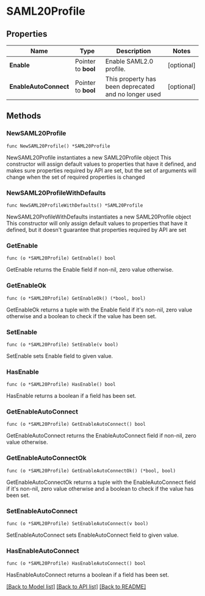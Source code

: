 # SAML20Profile

## Properties

Name | Type | Description | Notes
------------ | ------------- | ------------- | -------------
**Enable** | Pointer to **bool** | Enable SAML2.0 profile. | [optional] 
**EnableAutoConnect** | Pointer to **bool** | This property has been deprecated and no longer used | [optional] 

## Methods

### NewSAML20Profile

`func NewSAML20Profile() *SAML20Profile`

NewSAML20Profile instantiates a new SAML20Profile object
This constructor will assign default values to properties that have it defined,
and makes sure properties required by API are set, but the set of arguments
will change when the set of required properties is changed

### NewSAML20ProfileWithDefaults

`func NewSAML20ProfileWithDefaults() *SAML20Profile`

NewSAML20ProfileWithDefaults instantiates a new SAML20Profile object
This constructor will only assign default values to properties that have it defined,
but it doesn't guarantee that properties required by API are set

### GetEnable

`func (o *SAML20Profile) GetEnable() bool`

GetEnable returns the Enable field if non-nil, zero value otherwise.

### GetEnableOk

`func (o *SAML20Profile) GetEnableOk() (*bool, bool)`

GetEnableOk returns a tuple with the Enable field if it's non-nil, zero value otherwise
and a boolean to check if the value has been set.

### SetEnable

`func (o *SAML20Profile) SetEnable(v bool)`

SetEnable sets Enable field to given value.

### HasEnable

`func (o *SAML20Profile) HasEnable() bool`

HasEnable returns a boolean if a field has been set.

### GetEnableAutoConnect

`func (o *SAML20Profile) GetEnableAutoConnect() bool`

GetEnableAutoConnect returns the EnableAutoConnect field if non-nil, zero value otherwise.

### GetEnableAutoConnectOk

`func (o *SAML20Profile) GetEnableAutoConnectOk() (*bool, bool)`

GetEnableAutoConnectOk returns a tuple with the EnableAutoConnect field if it's non-nil, zero value otherwise
and a boolean to check if the value has been set.

### SetEnableAutoConnect

`func (o *SAML20Profile) SetEnableAutoConnect(v bool)`

SetEnableAutoConnect sets EnableAutoConnect field to given value.

### HasEnableAutoConnect

`func (o *SAML20Profile) HasEnableAutoConnect() bool`

HasEnableAutoConnect returns a boolean if a field has been set.


[[Back to Model list]](../README.md#documentation-for-models) [[Back to API list]](../README.md#documentation-for-api-endpoints) [[Back to README]](../README.md)


